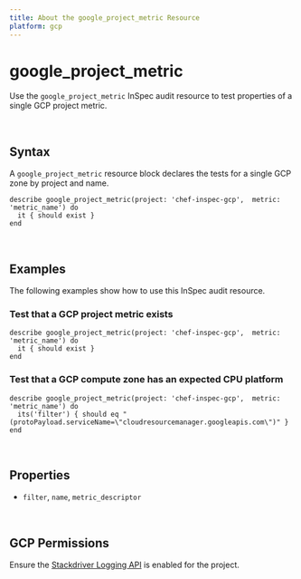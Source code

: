 ```yaml
---
title: About the google_project_metric Resource
platform: gcp
---
```


# google\_project\_metric

Use the `google_project_metric` InSpec audit resource to test properties of a single GCP project metric.

<br>

## Syntax

A `google_project_metric` resource block declares the tests for a single GCP zone by project and name.

    describe google_project_metric(project: 'chef-inspec-gcp',  metric: 'metric_name') do
      it { should exist }
    end

<br>

## Examples

The following examples show how to use this InSpec audit resource.

### Test that a GCP project metric exists

    describe google_project_metric(project: 'chef-inspec-gcp',  metric: 'metric_name') do
      it { should exist }
    end

### Test that a GCP compute zone has an expected CPU platform

    describe google_project_metric(project: 'chef-inspec-gcp',  metric: 'metric_name') do
      its('filter') { should eq "(protoPayload.serviceName=\"cloudresourcemanager.googleapis.com\")" }
    end

<br>

## Properties

*  `filter`, `name`, `metric_descriptor`

<br>


## GCP Permissions

Ensure the [Stackdriver Logging API](https://console.cloud.google.com/apis/api/logging.googleapis.com/) is enabled for the project.